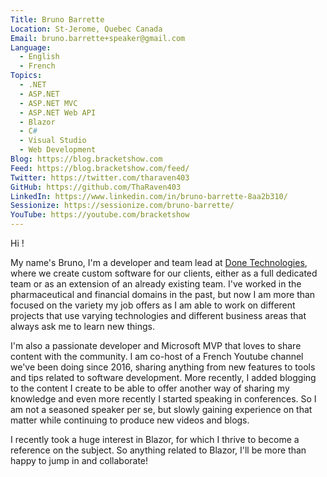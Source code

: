 ```yaml
---
Title: Bruno Barrette
Location: St-Jerome, Quebec Canada
Email: bruno.barrette+speaker@gmail.com
Language:
  - English
  - French
Topics:
  - .NET
  - ASP.NET
  - ASP.NET MVC
  - ASP.NET Web API
  - Blazor
  - C#
  - Visual Studio
  - Web Development
Blog: https://blog.bracketshow.com
Feed: https://blog.bracketshow.com/feed/
Twitter: https://twitter.com/tharaven403
GitHub: https://github.com/ThaRaven403
LinkedIn: https://www.linkedin.com/in/bruno-barrette-8aa2b310/
Sessionize: https://sessionize.com/bruno-barrette/
YouTube: https://youtube.com/bracketshow
---
```

Hi !

My name's Bruno, I'm a developer and team lead at [Done Technologies](https://donetechno.com), where we create custom software for our clients, either as a full dedicated team or as an extension of  an already existing team. I've worked in the pharmaceutical and financial domains in the past, but now I am more than focused on the variety my job offers as I am able to work on different projects that use varying technologies and different business areas that always ask me to learn new things.

I'm also a passionate developer and Microsoft MVP that loves to share content with the community. I am co-host of a French Youtube channel we've been doing since 2016, sharing anything from new features to tools and tips related to software development. More recently, I added blogging to the content I create to be able to offer another way of sharing my knowledge and even more recently I started speaking in conferences. So I am not a seasoned speaker per se, but slowly gaining experience on that matter while continuing to produce new videos and blogs.

I recently took a huge interest in Blazor, for which I thrive to become a reference on the subject. So anything related to Blazor, I'll be more than happy to jump in and collaborate!
